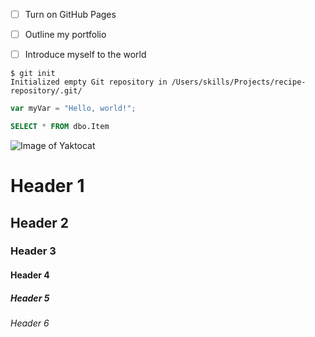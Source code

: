 - [ ] Turn on GitHub Pages
- [ ] Outline my portfolio
- [ ] Introduce myself to the world



```
$ git init
Initialized empty Git repository in /Users/skills/Projects/recipe-repository/.git/
```
``` javascript
var myVar = "Hello, world!";
```
``` SQL
SELECT * FROM dbo.Item
```

![Image of Yaktocat](https://octodex.github.com/images/yaktocat.png)

# Header 1
## Header 2
### Header 3
#### Header 4
##### Header 5
###### Header 6
